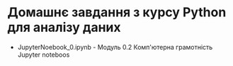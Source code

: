 # Домашнє завдання з курсу Python для аналізу даних  

- JupyterNoebook_0.ipynb -  Модуль 0.2 Комп'ютерна грамотність Jupyter noteboos
